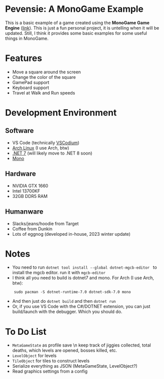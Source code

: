 # Pevensie: A MonoGame Example
This is a basic example of a game created using the **MonoGame Game Engine** ([link](https://monogame.net)). This is just a fun personal project, it is untelling when it will be updated. Still, I think it provides some basic examples for some useful things in MonoGame.

# Features
- Move a square around the screen
- Change the color of the square
- GamePad support
- Keyboard support
- Travel at Walk and Run speeds

# Development Environment
## Software
- VS Code (technically [VSCodium](https://vscodium.com))
- [Arch Linux](https://archlinux.org) (I use Arch, btw)
- [.NET 7](https://wiki.archlinux.org/title/.NET) (will likely move to .NET 8 soon)
- [Mono](https://wiki.archlinux.org/title/Mono)

## Hardware
- NVIDIA GTX 1660
- Intel 13700KF
- 32GB DDR5 RAM

## Humanware
- Slacks/jeans/hoodie from Target
- Coffee from Dunkin
- Lots of eggnog (developed in-house, 2023 winter update)

# Notes
- You need to run `dotnet tool install --global dotnet-mgcb-editor ` to install the mgcb editor. run it with `mgcb-editor`
- I think all you need to build is dotnet7 and mono. For Arch (I use Arch, btw):
```
    sudo pacman -S dotnet-runtime-7.0 dotnet-sdk-7.0 mono
```
- And then just do `dotnet build` and then `dotnet run`
- Or, if you use VS Code with the C#/DOTNET extension, you can just build/launch with the debugger. Which you should do.

# To Do List
- `MetaGameState` as profile save \n keep track of jiggies collected, total deaths, which levels are opened, bosses killed, etc.
- `LevelObject` for levels
- `TileObject` for tiles to construct levels
- Serialize everything as JSON (MetaGameState, LevelObject?)
- Read graphics settings from a config

